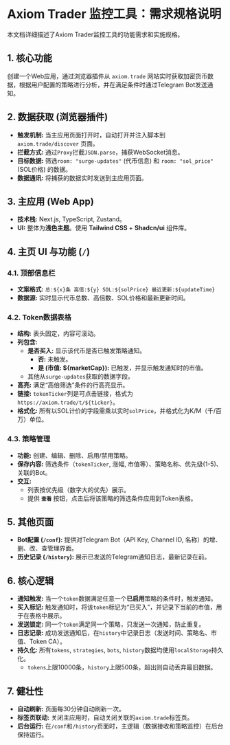 # Axiom Trader 监控工具：需求规格说明

本文档详细描述了Axiom Trader监控工具的功能需求和实施规格。

## 1. 核心功能

创建一个Web应用，通过浏览器插件从 `axiom.trade` 网站实时获取加密货币数据，根据用户配置的策略进行分析，并在满足条件时通过Telegram Bot发送通知。

## 2. 数据获取 (浏览器插件)

- **触发机制:** 当主应用页面打开时，自动打开并注入脚本到 `axiom.trade/discover` 页面。
- **拦截方式:** 通过`Proxy`拦截`JSON.parse`，捕获WebSocket消息。
- **目标数据:** 筛选`room: "surge-updates"` (代币信息) 和 `room: "sol_price"` (SOL价格) 的数据。
- **数据通讯:** 将捕获的数据实时发送到主应用页面。

## 3. 主应用 (Web App)

- **技术栈:** Next.js, TypeScript, Zustand。
- **UI:** 整体为**浅色主题**。使用 **Tailwind CSS** + **Shadcn/ui** 组件库。

## 4. 主页 UI 与功能 (`/`)

### 4.1. 顶部信息栏

- **文案格式:** `总:${x}条 高倍:${y} SOL:${solPrice} 最近更新:${updateTime}`
- **数据源:** 实时显示代币总数、高倍数、SOL价格和最新更新时间。

### 4.2. Token数据表格

- **结构:** 表头固定，内容可滚动。
- **列包含:**
    - **是否买入:** 显示该代币是否已触发策略通知。
        - **否:** 未触发。
        - **是 (市值: ${marketCap}):** 已触发，并显示触发通知时的市值。
    - 其他从`surge-updates`获取的数据字段。
- **高亮:** 满足“高倍筛选”条件的行高亮显示。
- **链接:** `tokenTicker`列是可点击链接，格式为 `https://axiom.trade/t/${ticker}`。
- **格式化:** 所有以SOL计价的字段需乘以实时`solPrice`，并格式化为K/M（千/百万）单位。

### 4.3. 策略管理

- **功能:** 创建、编辑、删除、启用/禁用策略。
- **保存内容:** 筛选条件（`tokenTicker`, 涨幅, 市值等）、策略名称、优先级(1-5)、关联的Bot。
- **交互:**
    - 列表按优先级（数字大的优先）展示。
    - 提供 **`查看`** 按钮，点击后将该策略的筛选条件应用到Token表格。

## 5. 其他页面

- **Bot配置 (`/conf`):** 提供对Telegram Bot（API Key, Channel ID, 名称）的增、删、改、查管理界面。
- **历史记录 (`/history`):** 展示已发送的Telegram通知日志，最新记录在前。

## 6. 核心逻辑

- **通知触发:** 当一个`token`数据满足任意一个**已启用**策略的条件时，触发通知。
- **买入标记:** 触发通知时，将该`token`标记为“已买入”，并记录下当前的市值，用于在表格中展示。
- **发送锁定:** 同一个`token`满足同一个策略，只发送一次通知，防止重复。
- **日志记录:** 成功发送通知后，在`history`中记录日志（发送时间、策略名、市值、Token CA）。
- **持久化:** 所有`tokens`, `strategies`, `bots`, `history`数据均使用`localStorage`持久化。
    - `tokens`上限10000条，`history`上限500条，超出则自动丢弃最旧数据。

## 7. 健壮性

- **自动刷新:** 页面每30分钟自动刷新一次。
- **标签页联动:** 关闭主应用时，自动关闭关联的`axiom.trade`标签页。
- **后台运行:** 在`/conf`和`/history`页面时，主逻辑（数据接收和策略监控）在后台保持运行。
